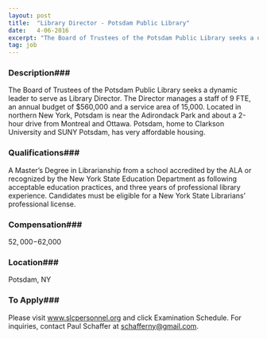 ```yaml
---
layout: post
title:  "Library Director - Potsdam Public Library"
date:   4-06-2016
excerpt: "The Board of Trustees of the Potsdam Public Library seeks a dynamic leader to serve as Library Director. The Director manages a staff of 9 FTE, an annual budget of $560,000 and a service area of 15,000. Located in northern New York, Potsdam is near the Adirondack Park and about..."
tag: job
---
```


### Description###

The Board of Trustees of the Potsdam Public Library seeks a dynamic leader to serve as Library Director.  The Director manages a staff of 9 FTE, an annual budget of $560,000 and a service area of 15,000. Located in northern New York, Potsdam is near the Adirondack Park and about a 2-hour drive from Montreal and Ottawa.  Potsdam, home to Clarkson University and SUNY Potsdam, has very affordable housing.




### Qualifications###

A Master’s Degree in Librarianship from a school accredited by the ALA or recognized by the New York State Education Department as following acceptable education practices, and three years of professional library experience.  Candidates must be eligible for a New York State Librarians’ professional license.


### Compensation###

$52,000-$62,000


### Location###

Potsdam, NY




### To Apply###

Please visit www.slcpersonnel.org and click Examination Schedule. For inquiries, contact Paul Schaffer at schafferny@gmail.com.





